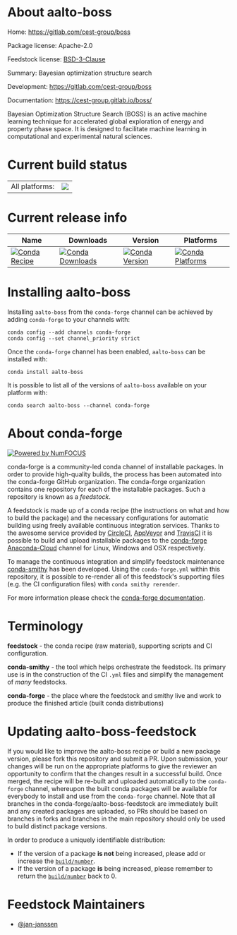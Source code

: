 About aalto-boss
================

Home: https://gitlab.com/cest-group/boss

Package license: Apache-2.0

Feedstock license: [BSD-3-Clause](https://github.com/conda-forge/aalto-boss-feedstock/blob/master/LICENSE.txt)

Summary: Bayesian optimization structure search

Development: https://gitlab.com/cest-group/boss

Documentation: https://cest-group.gitlab.io/boss/

Bayesian Optimization Structure Search (BOSS) is an active machine
learning technique for accelerated global exploration of energy and
property phase space. It is designed to facilitate machine learning
in computational and experimental natural sciences.


Current build status
====================


<table><tr><td>All platforms:</td>
    <td>
      <a href="https://dev.azure.com/conda-forge/feedstock-builds/_build/latest?definitionId=11197&branchName=master">
        <img src="https://dev.azure.com/conda-forge/feedstock-builds/_apis/build/status/aalto-boss-feedstock?branchName=master">
      </a>
    </td>
  </tr>
</table>

Current release info
====================

| Name | Downloads | Version | Platforms |
| --- | --- | --- | --- |
| [![Conda Recipe](https://img.shields.io/badge/recipe-aalto--boss-green.svg)](https://anaconda.org/conda-forge/aalto-boss) | [![Conda Downloads](https://img.shields.io/conda/dn/conda-forge/aalto-boss.svg)](https://anaconda.org/conda-forge/aalto-boss) | [![Conda Version](https://img.shields.io/conda/vn/conda-forge/aalto-boss.svg)](https://anaconda.org/conda-forge/aalto-boss) | [![Conda Platforms](https://img.shields.io/conda/pn/conda-forge/aalto-boss.svg)](https://anaconda.org/conda-forge/aalto-boss) |

Installing aalto-boss
=====================

Installing `aalto-boss` from the `conda-forge` channel can be achieved by adding `conda-forge` to your channels with:

```
conda config --add channels conda-forge
conda config --set channel_priority strict
```

Once the `conda-forge` channel has been enabled, `aalto-boss` can be installed with:

```
conda install aalto-boss
```

It is possible to list all of the versions of `aalto-boss` available on your platform with:

```
conda search aalto-boss --channel conda-forge
```


About conda-forge
=================

[![Powered by NumFOCUS](https://img.shields.io/badge/powered%20by-NumFOCUS-orange.svg?style=flat&colorA=E1523D&colorB=007D8A)](http://numfocus.org)

conda-forge is a community-led conda channel of installable packages.
In order to provide high-quality builds, the process has been automated into the
conda-forge GitHub organization. The conda-forge organization contains one repository
for each of the installable packages. Such a repository is known as a *feedstock*.

A feedstock is made up of a conda recipe (the instructions on what and how to build
the package) and the necessary configurations for automatic building using freely
available continuous integration services. Thanks to the awesome service provided by
[CircleCI](https://circleci.com/), [AppVeyor](https://www.appveyor.com/)
and [TravisCI](https://travis-ci.com/) it is possible to build and upload installable
packages to the [conda-forge](https://anaconda.org/conda-forge)
[Anaconda-Cloud](https://anaconda.org/) channel for Linux, Windows and OSX respectively.

To manage the continuous integration and simplify feedstock maintenance
[conda-smithy](https://github.com/conda-forge/conda-smithy) has been developed.
Using the ``conda-forge.yml`` within this repository, it is possible to re-render all of
this feedstock's supporting files (e.g. the CI configuration files) with ``conda smithy rerender``.

For more information please check the [conda-forge documentation](https://conda-forge.org/docs/).

Terminology
===========

**feedstock** - the conda recipe (raw material), supporting scripts and CI configuration.

**conda-smithy** - the tool which helps orchestrate the feedstock.
                   Its primary use is in the construction of the CI ``.yml`` files
                   and simplify the management of *many* feedstocks.

**conda-forge** - the place where the feedstock and smithy live and work to
                  produce the finished article (built conda distributions)


Updating aalto-boss-feedstock
=============================

If you would like to improve the aalto-boss recipe or build a new
package version, please fork this repository and submit a PR. Upon submission,
your changes will be run on the appropriate platforms to give the reviewer an
opportunity to confirm that the changes result in a successful build. Once
merged, the recipe will be re-built and uploaded automatically to the
`conda-forge` channel, whereupon the built conda packages will be available for
everybody to install and use from the `conda-forge` channel.
Note that all branches in the conda-forge/aalto-boss-feedstock are
immediately built and any created packages are uploaded, so PRs should be based
on branches in forks and branches in the main repository should only be used to
build distinct package versions.

In order to produce a uniquely identifiable distribution:
 * If the version of a package **is not** being increased, please add or increase
   the [``build/number``](https://docs.conda.io/projects/conda-build/en/latest/resources/define-metadata.html#build-number-and-string).
 * If the version of a package **is** being increased, please remember to return
   the [``build/number``](https://docs.conda.io/projects/conda-build/en/latest/resources/define-metadata.html#build-number-and-string)
   back to 0.

Feedstock Maintainers
=====================

* [@jan-janssen](https://github.com/jan-janssen/)

